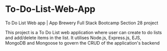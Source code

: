 # To-Do-List-Web-App

To Do List Web app | App Brewery Full Stack Bootcamp Section 28 project

This project is a To Do List web application where user can create to do lists and add/delete items in the list. It utilises Node.js, Express.js, EJS, MongoDB and Mongoose to govern the CRUD of the application's backend
